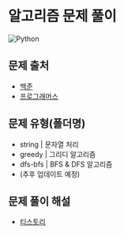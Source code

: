 # 알고리즘 문제 풀이
![Python](https://img.shields.io/badge/python-3670A0?style=for-the-badge&logo=python&logoColor=ffdd54)

## 문제 출처
- [백준](https://www.acmicpc.net/)
- [프로그래머스](https://programmers.co.kr/)

## 문제 유형(폴더명)
- string | 문자열 처리
- greedy | 그리디 알고리즘
- dfs-bfs | BFS & DFS 알고리즘
- (추후 업데이트 예정)

## 문제 풀이 해설
- [티스토리](https://heytech.tistory.com/category/Algorithm%EF%B9%92Data%20Structure/Practice)